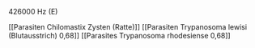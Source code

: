 426000 Hz (E)

[[Parasiten Chilomastix Zysten (Ratte)]]
[[Parasiten Trypanosoma lewisi (Blutausstrich) 0,68]]
[[Parasites Trypanosoma rhodesiense 0,68]]